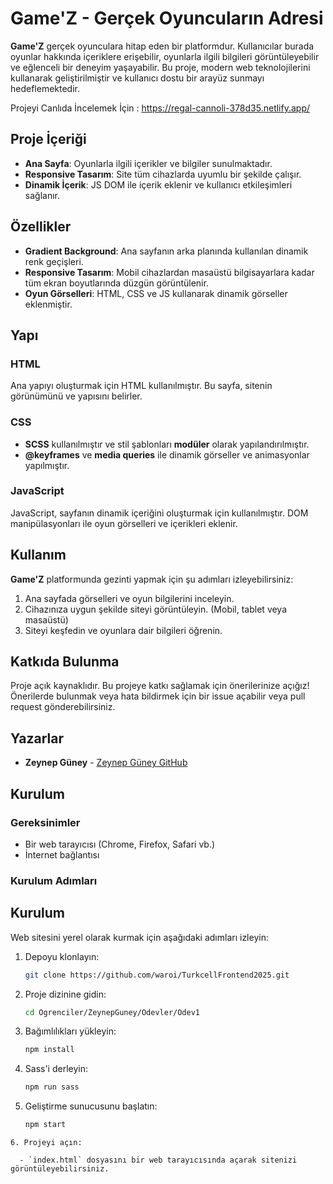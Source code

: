 # Game'Z - Gerçek Oyuncuların Adresi

**Game'Z** gerçek oyunculara hitap eden bir platformdur. Kullanıcılar burada oyunlar hakkında içeriklere erişebilir, oyunlarla ilgili bilgileri görüntüleyebilir ve eğlenceli bir deneyim yaşayabilir. Bu proje, modern web teknolojilerini kullanarak geliştirilmiştir ve kullanıcı dostu bir arayüz sunmayı hedeflemektedir.

Projeyi Canlıda İncelemek İçin : 
https://regal-cannoli-378d35.netlify.app/

## Proje İçeriği

- **Ana Sayfa**: Oyunlarla ilgili içerikler ve bilgiler sunulmaktadır.
- **Responsive Tasarım**: Site tüm cihazlarda uyumlu bir şekilde çalışır.
- **Dinamik İçerik**: JS DOM ile içerik eklenir ve kullanıcı etkileşimleri sağlanır.

## Özellikler

- **Gradient Background**: Ana sayfanın arka planında kullanılan dinamik renk geçişleri.
- **Responsive Tasarım**: Mobil cihazlardan masaüstü bilgisayarlara kadar tüm ekran boyutlarında düzgün görüntülenir.
- **Oyun Görselleri**: HTML, CSS ve JS kullanarak dinamik görseller eklenmiştir.
## Yapı

### HTML

Ana yapıyı oluşturmak için HTML kullanılmıştır. Bu sayfa, sitenin görünümünü ve yapısını belirler.

### CSS

- **SCSS** kullanılmıştır ve stil şablonları **modüler** olarak yapılandırılmıştır. 
- **@keyframes** ve **media queries** ile dinamik görseller ve animasyonlar yapılmıştır.

### JavaScript

JavaScript, sayfanın dinamik içeriğini oluşturmak için kullanılmıştır. DOM manipülasyonları ile oyun görselleri ve içerikleri eklenir.

## Kullanım

**Game'Z** platformunda gezinti yapmak için şu adımları izleyebilirsiniz:

1. Ana sayfada görselleri ve oyun bilgilerini inceleyin.
2. Cihazınıza uygun şekilde siteyi görüntüleyin. (Mobil, tablet veya masaüstü)
3. Siteyi keşfedin ve oyunlara dair bilgileri öğrenin.

## Katkıda Bulunma

Proje açık kaynaklıdır. Bu projeye katkı sağlamak için önerilerinize açığız! Önerilerde bulunmak veya hata bildirmek için bir issue açabilir veya pull request gönderebilirsiniz.


## Yazarlar

- **Zeynep Güney** - [Zeynep Güney GitHub](https://github.com/zeynepguney)

## Kurulum

### Gereksinimler

- Bir web tarayıcısı (Chrome, Firefox, Safari vb.)
- İnternet bağlantısı

### Kurulum Adımları

## Kurulum

Web sitesini yerel olarak kurmak için aşağıdaki adımları izleyin:

1. Depoyu klonlayın:
   ```bash
   git clone https://github.com/waroi/TurkcellFrontend2025.git
   ```

2. Proje dizinine gidin:
   ```bash
   cd Ogrenciler/ZeynepGuney/Odevler/Odev1
   ```

3. Bağımlılıkları yükleyin:
   ```bash
   npm install
   ```

4. Sass'i derleyin:
   ```bash
   npm run sass
   ```
5. Geliştirme sunucusunu başlatın:
   ```bash
   npm start
  ```
6. Projeyi açın:

    - `index.html` dosyasını bir web tarayıcısında açarak sitenizi görüntüleyebilirsiniz.



